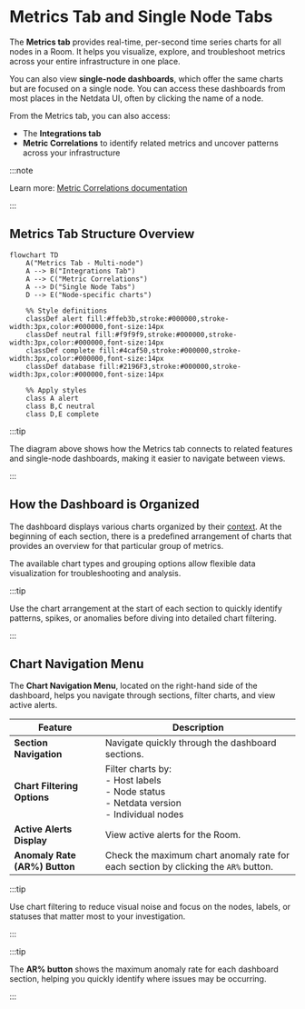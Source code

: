 # Metrics Tab and Single Node Tabs

The **Metrics tab** provides real-time, per-second time series charts for all nodes in a Room. It helps you visualize, explore, and troubleshoot metrics across your entire infrastructure in one place.

You can also view **single-node dashboards**, which offer the same charts but are focused on a single node. You can access these dashboards from most places in the Netdata UI, often by clicking the name of a node.

From the Metrics tab, you can also access:

- The **Integrations tab**
- **Metric Correlations** to identify related metrics and uncover patterns across your infrastructure

:::note

Learn more: [Metric Correlations documentation](/docs/metric-correlations.md)

:::

## Metrics Tab Structure Overview

```mermaid
flowchart TD
    A("Metrics Tab - Multi-node")
    A --> B("Integrations Tab")
    A --> C("Metric Correlations")
    A --> D("Single Node Tabs")
    D --> E("Node-specific charts")

    %% Style definitions
    classDef alert fill:#ffeb3b,stroke:#000000,stroke-width:3px,color:#000000,font-size:14px
    classDef neutral fill:#f9f9f9,stroke:#000000,stroke-width:3px,color:#000000,font-size:14px
    classDef complete fill:#4caf50,stroke:#000000,stroke-width:3px,color:#000000,font-size:14px
    classDef database fill:#2196F3,stroke:#000000,stroke-width:3px,color:#000000,font-size:14px

    %% Apply styles
    class A alert
    class B,C neutral
    class D,E complete
```

:::tip

The diagram above shows how the Metrics tab connects to related features and single-node dashboards, making it easier to navigate between views.

:::

## How the Dashboard is Organized

The dashboard displays various charts organized by their [context](/docs/dashboards-and-charts/netdata-charts.md#contexts). At the beginning of each section, there is a predefined arrangement of charts that provides an overview for that particular group of metrics.

The available chart types and grouping options allow flexible data visualization for troubleshooting and analysis.

:::tip

Use the chart arrangement at the start of each section to quickly identify patterns, spikes, or anomalies before diving into detailed chart filtering.

:::

## Chart Navigation Menu

The **Chart Navigation Menu**, located on the right-hand side of the dashboard, helps you navigate through sections, filter charts, and view active alerts.

| Feature                       | Description                                                                                                    |
|-------------------------------|----------------------------------------------------------------------------------------------------------------|
| **Section Navigation**        | Navigate quickly through the dashboard sections.                                                               |
| **Chart Filtering Options**   | Filter charts by:  <br/> - Host labels  <br/> - Node status  <br/> - Netdata version  <br/> - Individual nodes |
| **Active Alerts Display**     | View active alerts for the Room.                                                                               |
| **Anomaly Rate (AR%) Button** | Check the maximum chart anomaly rate for each section by clicking the `AR%` button.                            |

:::tip

Use chart filtering to reduce visual noise and focus on the nodes, labels, or statuses that matter most to your investigation.

:::

:::tip

The **AR% button** shows the maximum anomaly rate for each dashboard section, helping you quickly identify where issues may be occurring.

:::